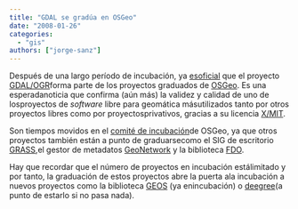 ```yaml
---
title: "GDAL se gradúa en OSGeo"
date: "2008-01-26"
categories: 
  - "gis"
authors: ["jorge-sanz"]
---
```


Después de una largo período de incubación, ya [esoficial](http://www.nabble.com/Re%3A-Motion%3A-GDAL-to-Graduate-Incubation-p15096921s18127.html) que el proyecto [GDAL/OGR](http://www.gdal.org/)forma parte de los proyectos graduados de [OSGeo](http://www.osgeo.org). Es una esperadanoticia que confirma (aún más) la validez y calidad de uno de losproyectos de _software_ libre para geomática másutilizados tanto por otros proyectos libres como por proyectosprivativos, gracias a su licencia [X/MIT](http://www.gdal.org/faq.html#license).

Son tiempos movidos en el [comité de incubación](http://www.osgeo.org/node/343)de OSGeo, ya que otros proyectos también están a punto de graduarsecomo el SIG de escritorio [GRASS](http://grass.itc.it/),el gestor de metadatos [GeoNetwork](http://geonetwork-opensource.org/) y la biblioteca [FDO](http://fdo.osgeo.org/).

Hay que recordar que el número de proyectos en incubación estálimitado y por tanto, la graduación de estos proyectos abre la puerta ala incubación a nuevos proyectos como la biblioteca [GEOS](http://geos.refractions.net/) (ya enincubación) o [deegree](http://www.deegree.org)(a punto de estarlo si no pasa nada).
